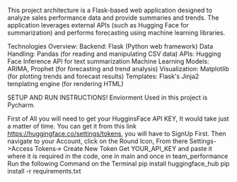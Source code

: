 This project architecture is a Flask-based web application designed to analyze sales performance data and provide summaries and trends. The application leverages external APIs (such as Hugging Face for summarization) and performs forecasting using machine learning libraries. 

Technologies Overview:
Backend: Flask (Python web framework)
Data Handling: Pandas (for reading and manipulating CSV data)
APIs: Hugging Face Inference API for text summarization
Machine Learning Models: ARIMA, Prophet (for forecasting and trend analysis)
Visualization: Matplotlib (for plotting trends and forecast results)
Templates: Flask's Jinja2 templating engine (for rendering HTML)

SETUP AND RUN INSTRUCTIONS!
Enviorment Used in this project is Pycharm.

First of All you will need to get your HugginsFace API KEY, It would take just a matter of time.
You can get it from this link https://huggingface.co/settings/tokens, you will have to SignUp First.
Then navigate to your Account, click on the Round Icon, From there Settings->Access Tokens-> Create New Token
Get YOUR_API_KEY and paste it where it is required in the code, one in main and once in team_performance
Run the following Command on the Terminal
pip install huggingface_hub
pip install -r requirements.txt


